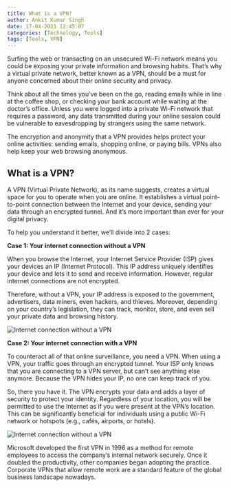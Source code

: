 ```yaml
---
title: What is a VPN?
author: Ankit Kumar Singh
date: 17-04-2021 12:45:07
categories: [Technology, Tools]
tags: [Tools, VPN]
---
```


Surfing the web or transacting on an unsecured Wi-Fi network means you could be exposing your private information and browsing habits. That’s why a virtual private network, better known as a VPN, should be a must for anyone concerned about their online security and privacy.

Think about all the times you’ve been on the go, reading emails while in line at the coffee shop, or checking your bank account while waiting at the doctor’s office. Unless you were logged into a private Wi-Fi network that requires a password, any data transmitted during your online session could be vulnerable to eavesdropping by strangers using the same network.

The encryption and anonymity that a VPN provides helps protect your online activities: sending emails, shopping online, or paying bills. VPNs also help keep your web browsing anonymous.

## What is a VPN?

A VPN (Virtual Private Network), as its name suggests, creates a virtual space for you to operate when you are online. It establishes a virtual point-to-point connection between the Internet and your device, sending your data through an encrypted tunnel. And it’s more important than ever for your digital privacy.

To help you understand it better, we’ll divide into 2 cases:

**Case 1: Your internet connection without a VPN**

When you browse the Internet, your Internet Service Provider (ISP) gives your devices an IP (Internet Protocol). This IP address uniquely identifies your device and lets it to send and receive information. However, regular internet connections are not encrypted.

Therefore, without a VPN, your IP address is exposed to the government, advertisers, data miners, even hackers, and thieves. Moreover, depending on your country’s legislation, they can track, monitor, store, and even sell your private data and browsing history.

![Internet connection without a VPN](https://imgur.com/57jXpIv.jpg)

**Case 2: Your internet connection with a VPN**

To counteract all of that online surveillance, you need a VPN. When using a VPN, your traffic goes through an encrypted tunnel. Your ISP only knows that you are connecting to a VPN server, but can’t see anything else anymore. Because the VPN hides your IP, no one can keep track of you.

So, there you have it. The VPN encrypts your data and adds a layer of security to protect your identity. Regardless of your location, you will be permitted to use the Internet as if you were present at the VPN’s location. This can be significantly beneficial for individuals using a public Wi-Fi network or hotspots (e.g., cafés, airports, or hotels).

![Internet connection without a VPN](https://imgur.com/hpTNoeA.jpg)

Microsoft developed the first VPN in 1996 as a method for remote employees to access the company’s internal network securely. Once it doubled the productivity, other companies began adopting the practice. Corporate VPNs that allow remote work are a standard feature of the global business landscape nowadays.